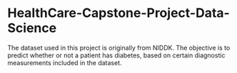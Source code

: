 # HealthCare-Capstone-Project-Data-Science
 The dataset used in this project is originally from NIDDK. The objective is to predict whether or not a patient has diabetes, based on certain diagnostic measurements included in the dataset.
